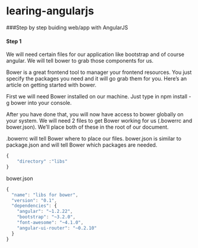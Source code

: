 learing-angularjs
=================

###Step by step buiding web/app with AngularJS

#### Step 1

We will need certain files for our application like bootstrap and of course angular. We will tell bower to grab those components for us.

Bower is a great frontend tool to manager your frontend resources. You just specify the packages you need and it will go grab them for you. Here’s an article on getting started with bower.

First we will need Bower installed on our machine. Just type in npm install -g bower into your console.

After you have done that, you will now have access to bower globally on your system. We will need 2 files to get Bower working for us (.bowerrc and bower.json). We’ll place both of these in the root of our document.

.bowerrc will tell Bower where to place our files. bower.json is similar to package.json and will tell Bower which packages are needed.

```javascript
{
    "directory" :"libs" 
}
```

bower.json

```javascript
{
  "name": "libs for bower",
  "version": "0.1",
  "dependencies": {
    "angular": "~1.2.22",
    "bootstrap": "~3.2.0",
    "font-awesome": "~4.1.0",
    "angular-ui-router": "~0.2.10"
  }
}
```